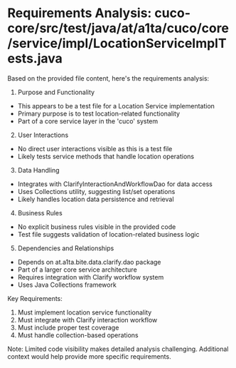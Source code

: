 # Requirements Analysis: cuco-core/src/test/java/at/a1ta/cuco/core/service/impl/LocationServiceImplTests.java

Based on the provided file content, here's the requirements analysis:

1. Purpose and Functionality
- This appears to be a test file for a Location Service implementation
- Primary purpose is to test location-related functionality
- Part of a core service layer in the 'cuco' system

2. User Interactions
- No direct user interactions visible as this is a test file
- Likely tests service methods that handle location operations

3. Data Handling
- Integrates with ClarifyInteractionAndWorkflowDao for data access
- Uses Collections utility, suggesting list/set operations
- Likely handles location data persistence and retrieval

4. Business Rules
- No explicit business rules visible in the provided code
- Test file suggests validation of location-related business logic

5. Dependencies and Relationships
- Depends on at.a1ta.bite.data.clarify.dao package
- Part of a larger core service architecture
- Requires integration with Clarify workflow system
- Uses Java Collections framework

Key Requirements:
1. Must implement location service functionality
2. Must integrate with Clarify interaction workflow
3. Must include proper test coverage
4. Must handle collection-based operations

Note: Limited code visibility makes detailed analysis challenging. Additional context would help provide more specific requirements.
